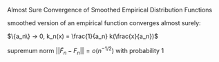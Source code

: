 Almost Sure Convergence of Smoothed Empirical Distribution Functions



smoothed version of an empirical function converges almost surely:

$\{a_n\} -> 0, k_n(x) = \frac{1}{a_n} k(\frac{x}{a_n})$

supremum norm $||\tilde{F}_n - F_n|| = o(n^{-1/2})$ with probability 1